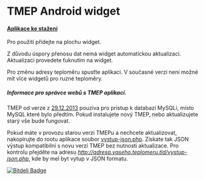 TMEP Android widget
===================

#### [Aplikace ke stažení](https://github.com/tuxmartin/tmep_android_widget/releases)


Pro použití přidejte na plochu widget.

Z důvodu úspory přenosu dat nemá widget automatickou aktualizaci.
Aktualizaci provedete ťuknutím na widget.

Pro změnu adresy teploměru spusťte aplikaci. V současné verzi není možné mít více widgetů pro ruzné teploměry.

##### Informace pro správce webů s TMEP aplikací. 
TMEP od verze z [29.12.2013](https://github.com/MultiTricker/TMEP/commit/1759082dc19c56a202be7343c53fee01f77b2149) pouziva pro pristup k databazi MySQLi, místo MySQL které bylo předtím.
Pokud instalujete nový TMEP, nebo aktualizujete starý vše bude fungovat.

Pokud máte v provozu starou verzi TMEPu a nechcete aktualizovat, nakopírujte do rootu aplikace soubor [vystup-json.php](https://github.com/tuxmartin/tmep_android_widget/blob/master/ostatni/vystup-json.php). Získate tak JSON výstup kompatibilní s novu verzí TMEP bez nutnosti aktualizace. Pro kontrolu přejděte na adresu *http://adresa.vaseho.teplomeru.tld/vystup-json.php*, kde by mel byt vytup v JSON formatu.





[![Bitdeli Badge](https://d2weczhvl823v0.cloudfront.net/tuxmartin/tmep_android_widget/trend.png)](https://bitdeli.com/free "Bitdeli Badge")

